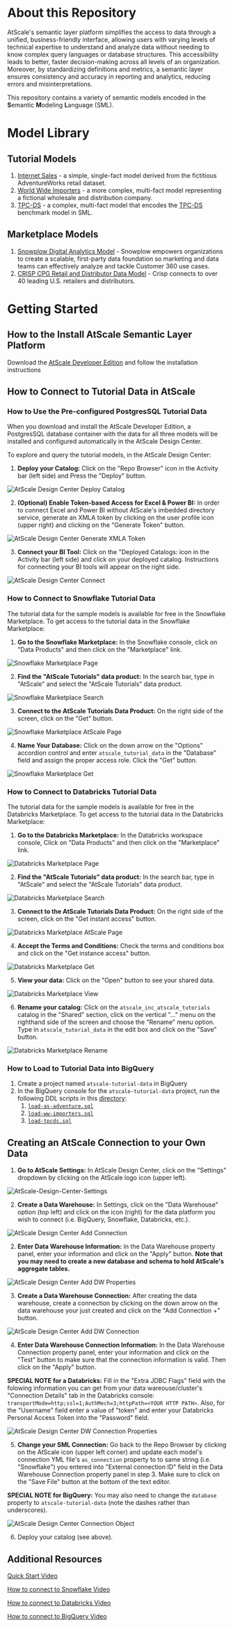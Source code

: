 # About this Repository
AtScale's semantic layer platform simplifies the access to data through a unified, business-friendly interface, allowing users with varying levels of technical expertise to understand and analyze data without needing to know complex query languages or database structures. This accessibility leads to better, faster decision-making across all levels of an organization. Moreover, by standardizing definitions and metrics, a semantic layer ensures consistency and accuracy in reporting and analytics, reducing errors and misinterpretations.

This repository contains a variety of semantic models encoded in the **S**emantic **M**odeling **L**anguage (SML).

# Model Library

## Tutorial Models
1. [Internet Sales](models/tutorials/internet-sales) - a simple, single-fact model derived from the fictitious AdventureWorks retail dataset.
2. [World Wide Importers](models/tutorials/world-wide-importers) - a more complex, multi-fact model representing a fictional wholesale and distribution company.
3. [TPC-DS](models/tutorials/tpc-ds) - a complex, multi-fact model that encodes the [TPC-DS](https://www.tpc.org/tpcds/) benchmark model in SML.

## Marketplace Models
1. [Snowplow Digital Analytics Model](https://github.com/AtScaleInc/sml-models-snowplow) - Snowplow empowers organizations to create a scalable, first-party data foundation so marketing and data teams can effectively analyze and tackle Customer 360 use cases.
2. [CRISP CPG Retail and Distributor Data Model](https://github.com/AtScaleInc/sml-models-crisp-cpg-retail) - Crisp connects to over 40 leading U.S. retailers and distributors.

# Getting Started

## How to the Install AtScale Semantic Layer Platform
Download the [AtScale Developer Edition](http://www.atscale.com/community) and follow the installation instructions

## How to Connect to Tutorial Data in AtScale
### How to Use the Pre-configured PostgresSQL Tutorial Data
When you download and install the AtScale Developer Edition, a PostgresSQL database container with the data for all three models will be installed and configured automatically in the AtScale Design Center. 

To explore and query the tutorial models, in the AtScale Design Center:

1. **Deploy your Catalog:** Click on the "Repo Browser" icon in the Activity bar (left side) and Press the "Deploy" button.

![AtScale Design Center Deploy Catalog](images/AtScale-Design-Center-Deploy-Catalog.png)

2. **(Optional) Enable Token-based Access for Excel & Power BI:** In order to connect Excel and Power BI without AtScale's imbedded directory service, generate an XMLA token by clicking on the user profile icon (upper right) and clicking on the "Generate Token" button.

![AtScale Design Center Generate XMLA Token](images/AtScale-Design-Center-Generate-XMLA-Token.png)

3. **Connect your BI Tool:** Click on the "Deployed Catalogs: icon in the Activity bar (left side) and click on your deployed catalog. Instructions for connecting your BI tools will appear on the right side.

![AtScale Design Center Connect](images/AtScale-Design-Center-Connect.png)

### How to Connect to Snowflake Tutorial Data
The tutorial data for the sample models is available for free in the Snowflake Marketplace. To get access to the tutorial data in the Snowflake Marketplace:

1. **Go to the Snowflake Marketplace:** In the Snowflake console, click on "Data Products" and then click on the "Marketplace" link.

![Snowflake Marketplace Page](images/Snowflake-Marketplace-Page.png)

2. **Find the "AtScale Tutorials" data product:** In the search bar, type in "AtScale" and select the "AtScale Tutorials" data product.

![Snowflake Marketplace Search](images/Snowflake-Marketplace-Search.png)

3. **Connect to the AtScale Tutorials Data Product:** On the right side of the screen, click on the "Get" button.

![Snowflake Marketplace AtScale Page](images/Snowflake-Marketplace-AtScale-Page.png)

4. **Name Your Database:** Click on the down arrow on the "Options" accordion control and enter `atscale_tutorial_data` in the "Database" field and assign the proper access role. Click the "Get" button.

![Snowflake Marketplace Get](images/Snowflake-Marketplace-Get.png)

### How to Connect to Databricks Tutorial Data
The tutorial data for the sample models is available for free in the Databricks Marketplace. To get access to the tutorial data in the Databricks Marketplace:

1. **Go to the Databricks Marketplace:** In the Databricks workspace console, Click on "Data Products" and then click on the "Marketplace" link.

![Databricks Marketplace Page](images/Databricks-Marketplace-Page.png)

2. **Find the "AtScale Tutorials" data product:** In the search bar, type in "AtScale" and select the "AtScale Tutorials" data product.

![Databricks Marketplace Search](images/Databricks-Marketplace-Search.png)

3. **Connect to the AtScale Tutorials Data Product:** On the right side of the screen, click on the "Get instant access" button.

![Databricks Marketplace AtScale Page](images/Databricks-Marketplace-AtScale-Page.png)

4. **Accept the Terms and Conditions:** Check the terms and conditions box and click on the "Get instance access" button.

![Databricks Marketplace Get](images/Databricks-Marketplace-Get.png)

5. **View your data:** Click on the "Open" button to see your shared data.

![Databricks Marketplace View](images/Databricks-Marketplace-View.png)

6. **Rename your catalog:** Click on the `atscale_inc_atscale_tutorials` catalog in the "Shared" section, click on the vertical "..." menu on the righthand side of the screen and choose the "Rename" menu option. Type in `atscale_tutorial_data` in the edit box and click on the "Save" button.

![Databricks Marketplace Rename](images/Databricks-Marketplace-Rename.png)

### How to Load to Tutorial Data into BigQuery

1. Create a project named `atscale-tutorial-data` in BigQuery
2. In the BigQuery console for the `atscale-tutorial-data` project, run the following DDL scripts in this [directory](data/loaders/bigquery):
	1. [`load-as-adventure.sql`](data/loaders/bigquery/load-as_adventure.sql)
	2. [`load-ww-importers.sql`](data/loaders/bigquery/load-ww-importers.sql)
	3. [`load-tpcds.sql`](data/loaders/bigquery/load-tpcds.sql)

## Creating an AtScale Connection to your Own Data

1. **Go to AtScale Settings:** In AtScale Design Center, click on the "Settings" dropdown by clicking on the AtScale logo icon (upper left).

![AtScale-Design-Center-Settings](images/AtScale-Design-Center-Settings.png)

2. **Create a Data Warehouse:** In Settings, click on the "Data Warehouse" option (top left) and click on the icon (right) for the data platform you wish to connect (i.e. BigQuery, Snowflake, Databricks, etc.).

![AtScale Design Center Add Connection](images/AtScale-Design-Center-Add-Snowflake.png)

2. **Enter Data Warehouse Information:** In the Data Warehouse property panel, enter your information and click on the "Apply" button. **Note that you may need to create a new database and schema to hold AtScale's aggregate tables.**

![AtScale Design Center Add DW Properties](images/AtScale-Design-Center-DW-Properties.png)

3. **Create a Data Warehouse Connection:** After creating the data warehouse, create a connection by clicking on the down arrow on the data warehouse your just created and click on the "Add Connection +" button.

![AtScale Design Center Add DW Connection](images/AtScale-Design-Center-DW-Connection.png)

4. **Enter Data Warehouse Connection Information:** In the Data Warehouse Connection property panel, enter your information and click on the "Test" button to make sure that the connection information is valid. Then click on the "Apply" button. 

**SPECIAL NOTE for a Databricks:** Fill in the "Extra JDBC Flags" field with the folowing information you can get from your data wareouse/cluster's "Connection Details" tab in the Databricks console: `transportMode=http;ssl=1;AuthMech=3;httpPath=<YOUR HTTP PATH>`. Also, for the "Username" field enter a value of "token" and enter your Databricks Personal Access Token into the "Password" field.  

![AtScale Design Center DW Connection Properties](images/AtScale-Design-Center-DW-Connection-Properties.png)

5. **Change your SML Connection:** Go back to the Repo Browser by clicking on the AtScale icon (upper left corner) and update each model's connection YML file's `as_connection` property to to same string (i.e. "Snowflake") you entered into "External connection ID" field in the Data Warehouse Connection property panel in step 3. Make sure to click on the "Save File" button at the bottom of the text editor.

**SPECIAL NOTE for BigQuery:** You may also need to change the `database` property to `atscale-tutorial-data` (note the dashes rather than underscores).

![AtScale Design Center Connection Object](images/AtScale-Design-Center-Connection-Object.png)

6. Deploy your catalog (see above).

## Additional Resources

[Quick Start Video](https://www.atscale.com/resource/quick-tour-community-edition)

[How to connect to Snowflake Video](https://www.atscale.com/resource/how-to-connect-to-snowflake)

[How to connect to Databricks Video](https://www.atscale.com/resource/how-to-connect-to-databricks)

[How to connect to BigQuery Video](https://www.atscale.com/resource/how-to-connect-to-google-bigquery)


